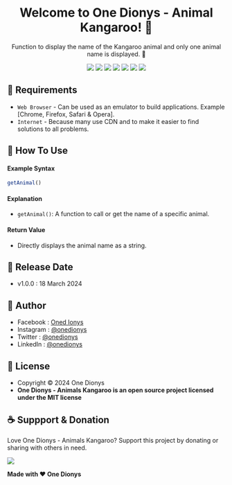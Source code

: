 <h1 align="center">Welcome to One Dionys - Animal Kangaroo! 👋 </h1>

<p align="center">Function to display the name of the Kangaroo animal and only one animal name is displayed. 💖 </p>

<p align="center">
<img src="https://img.shields.io/github/contributors/onedionys/onedionys-animal-kangaroo?style=flat-square">
<img src="https://img.shields.io/github/issues/onedionys/onedionys-animal-kangaroo?style=flat-square">
<img src="https://img.shields.io/github/stars/onedionys/onedionys-animal-kangaroo?style=flat-square"> 
<img src="https://img.shields.io/github/forks/onedionys/onedionys-animal-kangaroo?style=flat-square">
<img src="https://img.shields.io/github/last-commit/onedionys/onedionys-animal-kangaroo.svg?style=flat-square">
<img src="https://img.shields.io/github/languages/code-size/onedionys/onedionys-animal-kangaroo?style=flat-square">
<img src="https://img.shields.io/github/license/onedionys/onedionys-animal-kangaroo?style=flat-square">
</p>

## 💾 Requirements

* `Web Browser` - Can be used as an emulator to build applications. Example [Chrome, Firefox, Safari & Opera].
* `Internet` - Because many use CDN and to make it easier to find solutions to all problems.

## 🎯 How To Use

#### Example Syntax

```javascript
getAnimal()
```

#### Explanation

* `getAnimal()`: A function to call or get the name of a specific animal.

#### Return Value

* Directly displays the animal name as a string.

## 📆 Release Date

* v1.0.0 : 18 March 2024

## 🧑 Author

* Facebook : <a href="https://www.facebook.com/theonedionys"> Oned Ionys</a>
* Instagram : <a href="https://www.instagram.com/onedionys/"> @onedionys</a>
* Twitter : <a href="https://twitter.com/onedionys"> @onedionys</a>
* LinkedIn :  <a href="https://www.linkedin.com/in/onedionys/"> @onedionys</a>

## 📝 License

* Copyright © 2024 One Dionys
* **One Dionys - Animals Kangaroo is an open source project licensed under the MIT license**

## ☕️ Suppport & Donation

Love One Dionys - Animals Kangaroo? Support this project by donating or sharing with others in need.

<a href="https://www.buymeacoffee.com/onedionys"><img src="https://img.shields.io/badge/Buy_Me_A_Coffee-FFDD00?style=for-the-badge&logo=buy-me-a-coffee&logoColor=black"/> </a>

**Made with ❤️ One Dionys**
